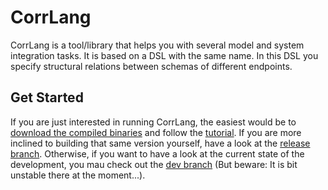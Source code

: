 # CorrLang 

CorrLang is a tool/library that helps you with several model and system integration tasks.
It is based on a DSL with the same name.
In this DSL you specify structural relations between schemas of different endpoints. 

## Get Started

If you are just interested in running CorrLang, the easiest would be to [download the compiled binaries](https://github.com/webminz/corr-lang/releases/download/v0.9/corrlang-0.9.zip)
and follow the [tutorial](https://www.corrlang.io/tutorialWS/).
If you are more inclined to building that same version yourself, have a look at the [release branch](https://github.com/webminz/corr-lang/tree/releases).
Otherwise, if you want to have a look at the current state of the development, you mau check out the [dev branch](https://github.com/webminz/corr-lang/tree/dev) (But beware: It is bit unstable there at the moment...).

